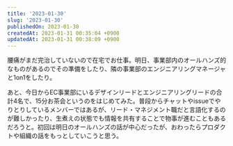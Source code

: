 ```yaml
---
title: '2023-01-30'
slug: '2023-01-30'
publishedOn: 2023-01-30
createdAt: 2023-01-31 00:35:04 +0900
updatedAt: 2023-01-31 00:38:09 +0900
---
```

腰痛がまだ完治していないので在宅でお仕事。明日、事業部内のオールハンズ的なものがあるのでその準備をしたり、隣の事業部のエンジニアリングマネージャと1on1をしたり。

あと、今日からEC事業部にいるデザインリードとエンジニアリングリードの合計4名で、15分お茶会というのをはじめてみた。普段からチャットやissueでやりとりしているメンバーではあるが、リード・マネジメント職だと言語化するのが難しかったり、生煮えの状態でも情報を共有することで物事が進むこともあるだろうと。初回は明日のオールハンズの話が中心だったが、おわったらプロダクトや組織の話をもっとしていこうと思う。
